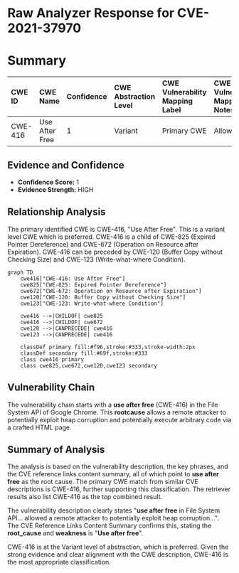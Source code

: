 # Raw Analyzer Response for CVE-2021-37970

# Summary
| CWE ID  | CWE Name                                                                                       | Confidence | CWE Abstraction Level | CWE Vulnerability Mapping Label | CWE-Vulnerability Mapping Notes |
| :-------- | :--------------------------------------------------------------------------------------------- | :---------- | :---------------------- | :------------------------------ | :------------------------------ |
| CWE-416 | Use After Free                                                                               | 1          | Variant                  | Primary CWE                     | Allowed                       |

## Evidence and Confidence

*   **Confidence Score:** 1
*   **Evidence Strength:** HIGH

## Relationship Analysis
The primary identified CWE is CWE-416, "Use After Free". This is a variant level CWE which is preferred. CWE-416 is a child of CWE-825 (Expired Pointer Dereference) and CWE-672 (Operation on Resource after Expiration). CWE-416 can be preceded by CWE-120 (Buffer Copy without Checking Size) and CWE-123 (Write-what-where Condition).

```mermaid
graph TD
    cwe416["CWE-416: Use After Free"]
    cwe825["CWE-825: Expired Pointer Dereference"]
    cwe672["CWE-672: Operation on Resource after Expiration"]
    cwe120["CWE-120: Buffer Copy without Checking Size"]
    cwe123["CWE-123: Write-what-where Condition"]

    cwe416 -->|CHILDOF| cwe825
    cwe416 -->|CHILDOF| cwe672
    cwe120 -->|CANPRECEDE| cwe416
    cwe123 -->|CANPRECEDE| cwe416
    
    classDef primary fill:#f96,stroke:#333,stroke-width:2px
    classDef secondary fill:#69f,stroke:#333
    class cwe416 primary
    class cwe825,cwe672,cwe120,cwe123 secondary
```

## Vulnerability Chain
The vulnerability chain starts with a **use after free** (CWE-416) in the File System API of Google Chrome. This **rootcause** allows a remote attacker to potentially exploit heap corruption and potentially execute arbitrary code via a crafted HTML page.

## Summary of Analysis
The analysis is based on the vulnerability description, the key phrases, and the CVE reference links content summary, all of which point to **use after free** as the root cause. The primary CWE match from similar CVE descriptions is CWE-416, further supporting this classification. The retriever results also list CWE-416 as the top combined result.

The vulnerability description clearly states "**use after free** in File System API... allowed a remote attacker to potentially exploit heap corruption...". The CVE Reference Links Content Summary confirms this, stating the **root_cause** and **weakness** is "**Use after free**".

CWE-416 is at the Variant level of abstraction, which is preferred. Given the strong evidence and clear alignment with the CWE description, CWE-416 is the most appropriate classification.